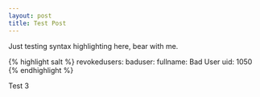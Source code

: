 ```yaml
---
layout: post
title: Test Post
---
```


Just testing syntax highlighting here, bear with me.

{% highlight salt %}
revokedusers:
  baduser:
    fullname: Bad User
    uid: 1050
{% endhighlight %}

Test 3
